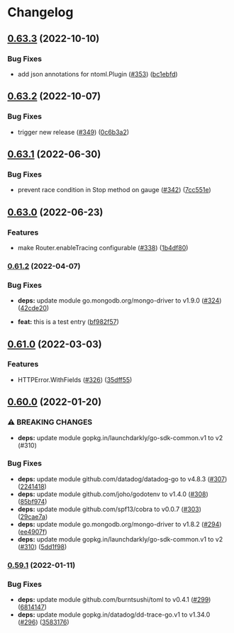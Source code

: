# Changelog

## [0.63.3](https://github.com/netlify/netlify-commons/compare/v0.63.2...v0.63.3) (2022-10-10)


### Bug Fixes

* add json annotations for ntoml.Plugin ([#353](https://github.com/netlify/netlify-commons/issues/353)) ([bc1ebfd](https://github.com/netlify/netlify-commons/commit/bc1ebfd946871f11c9f6812548497bf5fb7b2203))

## [0.63.2](https://github.com/netlify/netlify-commons/compare/v0.63.1...v0.63.2) (2022-10-07)


### Bug Fixes

* trigger new release ([#349](https://github.com/netlify/netlify-commons/issues/349)) ([0c6b3a2](https://github.com/netlify/netlify-commons/commit/0c6b3a26d208970df44fd8535a537f06d46e4882))

## [0.63.1](https://github.com/netlify/netlify-commons/compare/v0.63.0...v0.63.1) (2022-06-30)


### Bug Fixes

* prevent race condition in Stop method on gauge ([#342](https://github.com/netlify/netlify-commons/issues/342)) ([7cc551e](https://github.com/netlify/netlify-commons/commit/7cc551e05a40409579636bccc485fcb725e6acac))

## [0.63.0](https://github.com/netlify/netlify-commons/compare/v0.62.0...v0.63.0) (2022-06-23)


### Features

* make Router.enableTracing configurable ([#338](https://github.com/netlify/netlify-commons/issues/338)) ([1b4df80](https://github.com/netlify/netlify-commons/commit/1b4df8001c2679f9885fc2eabdc2f74fa8fbfd0e))

### [0.61.2](https://github.com/netlify/netlify-commons/compare/v0.61.1...v0.61.2) (2022-04-07)


### Bug Fixes

* **deps:** update module go.mongodb.org/mongo-driver to v1.9.0 ([#324](https://github.com/netlify/netlify-commons/issues/324)) ([42cde20](https://github.com/netlify/netlify-commons/commit/42cde20b8049a705ffb503bd1098e94e1977c6ae))

* **feat:** this is a test entry ([bf982f57](https://github.com/netlify/netlify-commons/commit/bf982f574dcf33b4227adfd985037ef551ffdc17))

## [0.61.0](https://github.com/netlify/netlify-commons/compare/v0.60.1...v0.61.0) (2022-03-03)


### Features

* HTTPError.WithFields ([#326](https://github.com/netlify/netlify-commons/issues/326)) ([35dff55](https://github.com/netlify/netlify-commons/commit/35dff55f61dc72b8486f77ebe860c563cce46e87))

## [0.60.0](https://github.com/netlify/netlify-commons/compare/v0.59.1...v0.60.0) (2022-01-20)


### ⚠ BREAKING CHANGES

* **deps:** update module gopkg.in/launchdarkly/go-sdk-common.v1 to v2 (#310)

### Bug Fixes

* **deps:** update module github.com/datadog/datadog-go to v4.8.3 ([#307](https://github.com/netlify/netlify-commons/issues/307)) ([2241418](https://github.com/netlify/netlify-commons/commit/22414185c890dc3bfceb9998a5fb6531a28c6357))
* **deps:** update module github.com/joho/godotenv to v1.4.0 ([#308](https://github.com/netlify/netlify-commons/issues/308)) ([85bf974](https://github.com/netlify/netlify-commons/commit/85bf974ebd8b3f466e136368e33c4d59e8c7063a))
* **deps:** update module github.com/spf13/cobra to v0.0.7 ([#303](https://github.com/netlify/netlify-commons/issues/303)) ([29cae7a](https://github.com/netlify/netlify-commons/commit/29cae7afc618dad3b8fb1ab70377c51fcf862615))
* **deps:** update module go.mongodb.org/mongo-driver to v1.8.2 ([#294](https://github.com/netlify/netlify-commons/issues/294)) ([ee4907f](https://github.com/netlify/netlify-commons/commit/ee4907f0a71a2239075ce93701f8818942f9d751))
* **deps:** update module gopkg.in/launchdarkly/go-sdk-common.v1 to v2 ([#310](https://github.com/netlify/netlify-commons/issues/310)) ([5dd1f98](https://github.com/netlify/netlify-commons/commit/5dd1f98d43c23ab3a02641da5664352d1ea43111))

### [0.59.1](https://github.com/netlify/netlify-commons/compare/v0.59.0...v0.59.1) (2022-01-11)


### Bug Fixes

* **deps:** update module github.com/burntsushi/toml to v0.4.1 ([#299](https://github.com/netlify/netlify-commons/issues/299)) ([6814147](https://github.com/netlify/netlify-commons/commit/6814147f2a9d7770e5ff39f613f73e9964086935))
* **deps:** update module gopkg.in/datadog/dd-trace-go.v1 to v1.34.0 ([#296](https://github.com/netlify/netlify-commons/issues/296)) ([3583176](https://github.com/netlify/netlify-commons/commit/358317674fba72652d2c52a986ff58ace34b818c))
